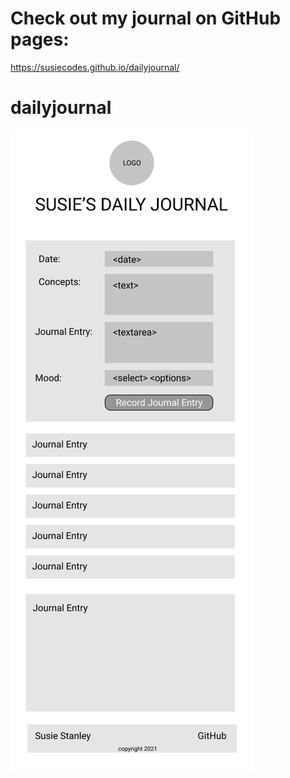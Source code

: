 # Check out my journal on GitHub pages:
https://susiecodes.github.io/dailyjournal/

# dailyjournal
![image](https://github.com/SusieCodes/dailyjournal/blob/main/images/dailyjournalwireframe.png)
